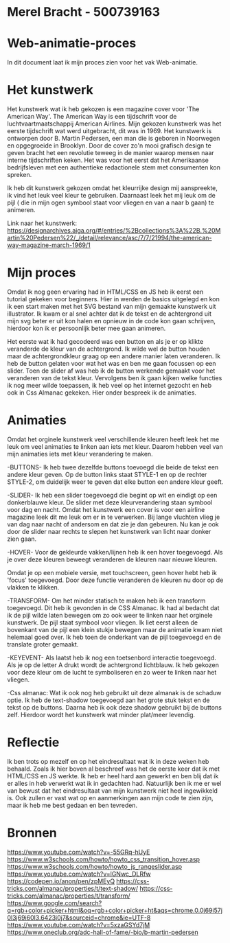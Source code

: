 # Merel Bracht - 500739163
# Web-animatie-proces
In dit document laat ik mijn proces zien voor het vak Web-animatie. 

# Het kunstwerk
Het kunstwerk wat ik heb gekozen is een magazine cover voor 'The American Way'. The American Way is een tijdschrift voor de luchtvaartmaatschappij American Airlines. Mijn gekozen kunstwerk was het eerste tijdschrift wat werd uitgebracht, dit was in 1969. Het kunstwerk is ontworpen door B. Martin Pedersen, een man die is geboren in Noorwegen en opgegroeide in Brooklyn. Door de cover zo'n mooi grafisch design te geven bracht het een revolutie teweeg in de manier waarop mensen naar interne tijdschriften keken. Het was voor het eerst dat het Amerikaanse bedrijfsleven met een authentieke redactionele stem met consumenten kon spreken. 

Ik heb dit kunstwerk gekozen omdat het kleurrijke design mij aanspreekte, ik vind het leuk veel kleur te gebruiken. Daarnaast leek het mij leuk om de pijl ( die in mijn ogen symbool staat voor vliegen en van a naar b gaan) te animeren. 

Link naar het kunstwerk: https://designarchives.aiga.org/#/entries/%2Bcollections%3A%22B.%20Martin%20Pedersen%22/_/detail/relevance/asc/7/7/21994/the-american-way-magazine-march-1969/1

# Mijn proces 
Omdat ik nog geen ervaring had in HTML/CSS en JS heb ik eerst een tutorial gekeken voor beginners. Hier in werden de basics uitgelegd en kon ik een start maken met het SVG bestand van mijn gemaakte kunstwerk uit illustrator. Ik kwam er al snel achter dat ik de tekst en de achtergrond uit mijn svg beter er uit kon halen en opnieuw in de code kon gaan schrijven, hierdoor kon ik er persoonlijk beter mee gaan animeren. 

Het eerste wat ik had gecodeerd was een button en als je er op klikte veranderde de kleur van de achtergrond. Ik wilde wel de button houden maar de achtergrondkleur graag op een andere manier laten veranderen. Ik heb de button gelaten voor wat het was en ben me gaan focussen op een slider. Toen de slider af was heb ik de button werkende gemaakt voor het veranderen van de tekst kleur. Vervolgens ben ik gaan kijken welke functies ik nog meer wilde toepassen, ik heb veel op het internet gezocht en heb ook in Css Almanac gekeken. Hier onder bespreek ik de animaties. 

# Animaties 
Omdat het orginele kunstwerk veel verschillende kleuren heeft leek het me leuk om veel animaties te linken aan iets met kleur. Daarom hebben veel van mijn animaties iets met kleur verandering te maken. 

-BUTTONS- 
Ik heb twee dezelfde buttons toevoegd die beide de tekst een andere kleur geven. Op de button links staat STYLE-1 en op de rechter STYLE-2, om duidelijk weer te geven dat elke button een andere kleur geeft. 

-SLIDER- 
Ik heb een slider toegevoegd die begint op wit en eindigt op een donkerblauwe kleur. De slider met deze kleurverandering staan symbool voor dag en nacht. Omdat het kunstwerk een cover is voor een airline magazine leek dit me leuk om er in te verwerken. Bij lange vluchten vlieg je van dag naar nacht of andersom en dat zie je dan gebeuren. Nu kan je ook door de slider naar rechts te slepen het kunstwerk van licht naar donker zien gaan. 

-HOVER-
Voor de gekleurde vakken/lijnen heb ik een hover toegevoegd. Als je over deze kleuren beweegt veranderen de kleuren naar nieuwe kleuren. 

Omdat je op een mobiele versie, met touchscreen, geen hover hebt heb ik 'focus' toegevoegd. Door deze functie veranderen de kleuren nu door op de vlakken te klikken. 

-TRANSFORM- 
Om het minder statisch te maken heb ik een transform toegevoegd. Dit heb ik gevonden in de CSS Almanac. Ik had al bedacht dat ik de pijl wilde laten bewegen om zo ook weer te linken naar het orginele kunstwerk. De pijl staat symbool voor vliegen. Ik liet eerst alleen de bovenkant van de pijl een klein stukje bewegen maar de animatie kwam niet helemaal goed over. Ik heb toen de onderkant van de pijl toegevoegd en de translate groter gemaakt. 

-KEYEVENT-
Als laatst heb ik nog een toetsenbord interactie toegevoegd. Als je op de letter A drukt wordt de achtergrond lichtblauw. Ik heb gekozen voor deze kleur om de lucht te symboliseren en zo weer te linken naar het vliegen. 

-Css almanac: Wat ik ook nog heb gebruikt uit deze almanak is de schaduw optie. Ik heb de text-shadow toegevoegd aan het grote stuk tekst en de tekst op de buttons. Daarna heb ik ook deze shadow gebruikt bij de buttons zelf. Hierdoor wordt het kunstwerk wat minder plat/meer levendig. 

# Reflectie 
Ik ben trots op mezelf en op het eindresultaat wat ik in deze weken heb behaald. Zoals ik hier boven al beschreef was het de eerste keer dat ik met HTML/CSS en JS werkte. Ik heb er heel hard aan gewerkt en ben blij dat ik er alles in heb verwerkt wat ik in gedachten had. Natuurlijk ben ik me er wel van bewust dat het eindresultaat van mijn kunstwerk niet heel ingewikkeld is. Ook zullen er vast wat op en aanmerkingen aan mijn code te zien zijn, maar ik heb me best gedaan en ben tevreden. 

# Bronnen
https://www.youtube.com/watch?v=-55GRq-hUyE
https://www.w3schools.com/howto/howto_css_transition_hover.asp
https://www.w3schools.com/howto/howto_js_rangeslider.asp
https://www.youtube.com/watch?v=lGNwc_DLRfw
https://codepen.io/anon/pen/zpMEyQ
https://css-tricks.com/almanac/properties/t/text-shadow/
https://css-tricks.com/almanac/properties/t/transform/
https://www.google.com/search?q=rgb+color+picker+html&oq=rgb+color+picker+ht&aqs=chrome.0.0j69i57j0l3j69i60l3.6423j0j7&sourceid=chrome&ie=UTF-8
https://www.youtube.com/watch?v=5xzaGSYd7jM
https://www.oneclub.org/adc-hall-of-fame/-bio/b-martin-pedersen



